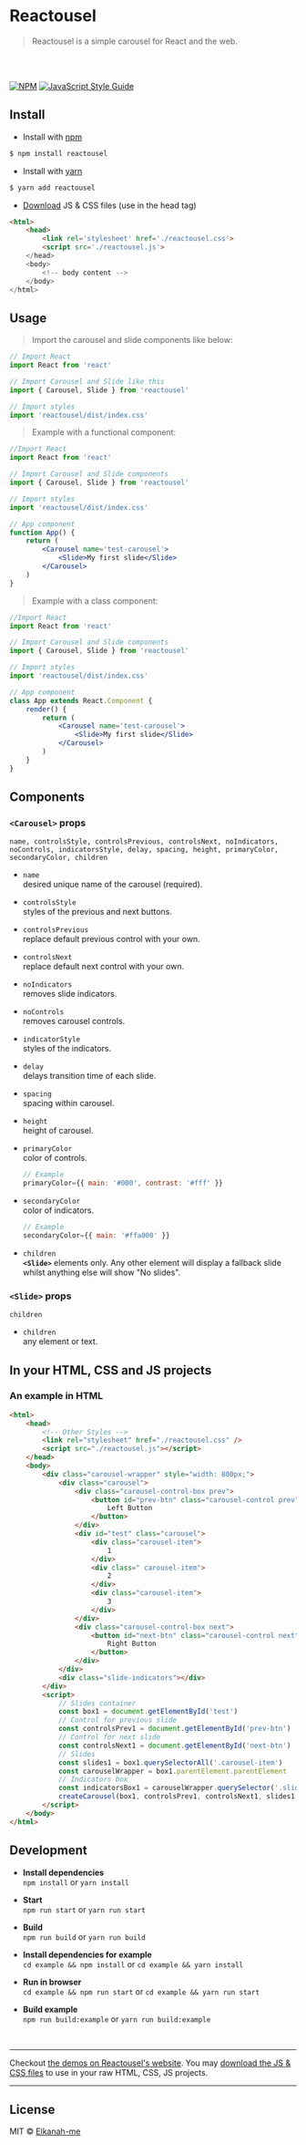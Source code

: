 # Reactousel

> Reactousel is a simple carousel for React and the web.

<br /><br />

[![NPM](https://img.shields.io/npm/v/reactousel.svg)](https://www.npmjs.com/package/reactousel) [![JavaScript Style Guide](https://img.shields.io/badge/code_style-standard-brightgreen.svg)](https://standardjs.com)

## Install

-   Install with [npm](https://npmjs.com)<br />

```bash
$ npm install reactousel
```

-   Install with [yarn](https://yarnpkg.com)<br />

```bash
$ yarn add reactousel
```

-   [Download](https://reactousel.web.app) JS & CSS files (use in the head tag)

```html
<html>
    <head>
        <link rel='stylesheet' href='./reactousel.css'>
        <script src='./reactousel.js'>
    </head>
    <body>
        <!-- body content -->
    </body>
</html>
```

## Usage

> Import the carousel and slide components like below:<br/>

```jsx
// Import React
import React from 'react'

// Import Carousel and Slide like this
import { Carousel, Slide } from 'reactousel'

// Import styles
import 'reactousel/dist/index.css'
```

> Example with a functional component:

```jsx
//Import React
import React from 'react'

// Import Carousel and Slide components
import { Carousel, Slide } from 'reactousel'

// Import styles
import 'reactousel/dist/index.css'

// App component
function App() {
	return (
		<Carousel name='test-carousel'>
			<Slide>My first slide</Slide>
		</Carousel>
	)
}
```

> Example with a class component:

```jsx
//Import React
import React from 'react'

// Import Carousel and Slide components
import { Carousel, Slide } from 'reactousel'

// Import styles
import 'reactousel/dist/index.css'

// App component
class App extends React.Component {
	render() {
		return (
			<Carousel name='test-carousel'>
				<Slide>My first slide</Slide>
			</Carousel>
		)
	}
}
```

## Components

### `<Carousel>` props

`name, controlsStyle, controlsPrevious, controlsNext, noIndicators, noControls, indicatorsStyle, delay, spacing, height, primaryColor, secondaryColor, children`

-   `name`<br />
    desired unique name of the carousel (required).

-   `controlsStyle`<br />
    styles of the previous and next buttons.

-   `controlsPrevious`<br />
    replace default previous control with your own.

-   `controlsNext`<br />
    replace default next control with your own.

-   `noIndicators`<br />
    removes slide indicators.

-   `noControls`<br />
    removes carousel controls.

-   `indicatorStyle`<br />
    styles of the indicators.

-   `delay`<br />
    delays transition time of each slide.

-   `spacing`<br />
    spacing within carousel.

-   `height`<br />
    height of carousel.

-   `primaryColor`<br />
    color of controls.<br />

    ```javascript
    // Example
    primaryColor={{ main: '#000', contrast: '#fff' }}
    ```

-   `secondaryColor`<br />
    color of indicators.<br />

    ```javascript
    // Example
    secondaryColor={{ main: '#ffa000' }}
    ```

-   `children`<br />
    **`<Slide>`** elements only. Any other element will display a fallback slide whilst anything else will show "No slides".

### `<Slide>` props

`children`

-   `children`<br/>
    any element or text.

## In your HTML, CSS and JS projects

### An example in HTML

```html
<html>
	<head>
		<!-- Other Styles -->
		<link rel="stylesheet" href="./reactousel.css" />
		<script src="./reactousel.js"></script>
	</head>
	<body>
		<div class="carousel-wrapper" style="width: 800px;">
			<div class="carousel">
				<div class="carousel-control-box prev">
					<button id="prev-btn" class="carousel-control prev">
						Left Button
					</button>
				</div>
				<div id="test" class="carousel">
					<div class="carousel-item">
						1
					</div>
					<div class=" carousel-item">
						2
					</div>
					<div class="carousel-item">
						3
					</div>
				</div>
				<div class="carousel-control-box next">
					<button id="next-btn" class="carousel-control next">
						Right Button
					</button>
				</div>
			</div>
			<div class="slide-indicators"></div>
		</div>
		<script>
			// Slides container
			const box1 = document.getElementById('test')
			// Control for previous slide
			const controlsPrev1 = document.getElementById('prev-btn')
			// Control for next slide
			const controlsNext1 = document.getElementById('next-btn')
			// Slides
			const slides1 = box1.querySelectorAll('.carousel-item')
			const carouselWrapper = box1.parentElement.parentElement
			// Indicators box
			const indicatorsBox1 = carouselWrapper.querySelector('.slide-indicators')
			createCarousel(box1, controlsPrev1, controlsNext1, slides1, indicatorsBox1)
		</script>
	</body>
</html>
```

## Development

-   **Install dependencies**<br />
    `npm install` or `yarn install`

-   **Start**<br />
    `npm run start` or `yarn run start`

-   **Build**<br />
    `npm run build` or `yarn run build`

-   **Install dependencies for example**<br />
    `cd example && npm install` or `cd example && yarn install`

-   **Run in browser**<br />
    `cd example && npm run start` or `cd example && yarn run start`

-   **Build example**<br />
    `npm run build:example` or `yarn run build:example`

<br /><hr />

Checkout [the demos on Reactousel's website](https://reactousel.web.app/demos). You may [download the JS & CSS files](https://reactousel.web.app/download) to use in your raw HTML, CSS, JS projects.

<hr />

## License

MIT © [Elkanah-me](https://github.com/Elkanah-me)
